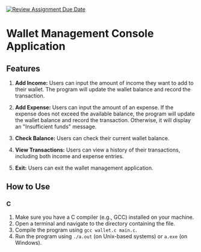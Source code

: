 [![Review Assignment Due Date](https://classroom.github.com/assets/deadline-readme-button-24ddc0f5d75046c5622901739e7c5dd533143b0c8e959d652212380cedb1ea36.svg)](https://classroom.github.com/a/hy8NMZUz)

# Wallet Management Console Application

## Features

1. **Add Income:** Users can input the amount of income they want to add to their wallet. The program will update the wallet balance and record the transaction.

2. **Add Expense:** Users can input the amount of an expense. If the expense does not exceed the available balance, the program will update the wallet balance and record the transaction. Otherwise, it will display an "Insufficient funds" message.

3. **Check Balance:** Users can check their current wallet balance.

4. **View Transactions:** Users can view a history of their transactions, including both income and expense entries.

5. **Exit:** Users can exit the wallet management application.

## How to Use

### C

1. Make sure you have a C compiler (e.g., GCC) installed on your machine.
2. Open a terminal and navigate to the directory containing the file.
3. Compile the program using `gcc wallet.c main.c`.
4. Run the program using `./a.out` (on Unix-based systems) or `a.exe` (on Windows).
